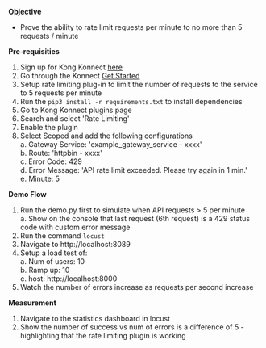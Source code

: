__Objective__
- Prove the ability to rate limit requests per minute to no more than 5 requests / minute
  
__Pre-requisities__

1. Sign up for Kong Konnect [here](https://cloud.konghq.com/register)
2. Go through the Konnect [Get Started](https://docs.konghq.com/konnect/getting-started/)
3. Setup rate limiting plug-in to limit the number of requests to the service to 5 requests per minute
4. Run the ```pip3 install -r requirements.txt``` to install dependencies
5. Go to Kong Konnect plugins page
6. Search and select 'Rate Limiting'
7. Enable the plugin
8. Select Scoped and add the following configurations <br/>
  a. Gateway Service: 'example_gateway_service - xxxx' <br/>
  b. Route: 'httpbin - xxxx' <br/>
  c. Error Code: 429 <br/>
  d. Error Message: 'API rate limit exceeded. Please try again in 1 min.' <br/>
  e. Minute: 5 

__Demo Flow__
1. Run the demo.py first to simulate when API requests > 5 per minute <br/>
  a. Show on the console that last request (6th request) is a 429 status code with custom error message
2. Run the command `locust`
3. Navigate to http://localhost:8089
4. Setup a load test of: <br/>
  a. Num of users: 10 <br/>
  b. Ramp up: 10 <br/>
  c. host: http://localhost:8000
6. Watch the number of errors increase as requests per second increase

__Measurement__
1. Navigate to the statistics dashboard in locust
2. Show the number of success vs num of errors is a difference of 5 - highlighting that the rate limiting plugin is working
